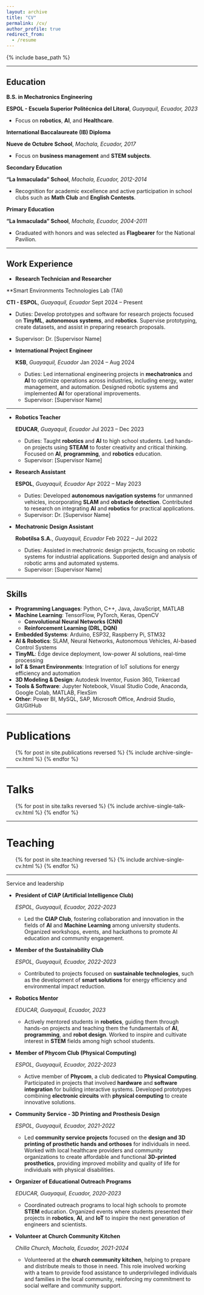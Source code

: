 ```yaml
---
layout: archive
title: "CV"
permalink: /cv/
author_profile: true
redirect_from:
  - /resume
---
```


{% include base_path %}

---

## Education

**B.S. in Mechatronics Engineering**

**ESPOL - Escuela Superior Politécnica del Litoral**, *Guayaquil, Ecuador, 2023*
  * Focus on **robotics**, **AI**, and **Healthcare**.

**International Baccalaureate (IB) Diploma**

**Nueve de Octubre School**, *Machala, Ecuador, 2017*
  * Focus on **business management** and **STEM subjects**.
    
**Secondary Education**

**“La Inmaculada” School**, *Machala, Ecuador, 2012-2014*
  * Recognition for academic excellence and active participation in school clubs such as **Math Club** and **English Contests**.
    
**Primary Education**

**“La Inmaculada” School**, *Machala, Ecuador, 2004-2011*
  * Graduated with honors and was selected as **Flagbearer** for the National Pavilion.

---

## Work Experience

* **Research Technician and Researcher**

**Smart Environments Technologies Lab (TAI) 
  
  **CTI - ESPOL**, *Guayaquil, Ecuador*
  Sept 2024 – Present
  * Duties: Develop prototypes and software for research projects focused on **TinyML**, **autonomous systems**, and **robotics**. Supervise prototyping, create datasets, and assist in preparing research proposals.  
  * Supervisor: Dr. [Supervisor Name]
  
* **International Project Engineer**

  **KSB**, *Guayaquil, Ecuador*
  Jan 2024 – Aug 2024
  * Duties: Led international engineering projects in **mechatronics** and **AI** to optimize operations across industries, including energy, water management, and automation. Designed robotic systems and implemented **AI** for operational improvements.  
  * Supervisor: [Supervisor Name]

---

* **Robotics Teacher**

  **EDUCAR**, *Guayaquil, Ecuador*
  Jul 2023 – Dec 2023
  * Duties: Taught **robotics** and **AI** to high school students. Led hands-on projects using **STEAM** to foster creativity and critical thinking. Focused on **AI**, **programming**, and **robotics** education.
  * Supervisor: [Supervisor Name]
  
* **Research Assistant**

  **ESPOL**, *Guayaquil, Ecuador*
  Apr 2022 – May 2023
  * Duties: Developed **autonomous navigation systems** for unmanned vehicles, incorporating **SLAM** and **obstacle detection**. Contributed to research on integrating **AI** and **robotics** for practical applications.
  * Supervisor: Dr. [Supervisor Name]
  
* **Mechatronic Design Assistant**

  **Robotilsa S.A.**, *Guayaquil, Ecuador*
  Feb 2022 – Jul 2022
  * Duties: Assisted in mechatronic design projects, focusing on robotic systems for industrial applications. Supported design and analysis of robotic arms and automated systems.
  * Supervisor: [Supervisor Name]

---

## Skills

* **Programming Languages**: Python, C++, Java, JavaScript, MATLAB
* **Machine Learning**: TensorFlow, PyTorch, Keras, OpenCV
  * **Convolutional Neural Networks (CNN)**
  * **Reinforcement Learning (DRL, DQN)**
* **Embedded Systems**: Arduino, ESP32, Raspberry Pi, STM32
* **AI & Robotics**: SLAM, Neural Networks, Autonomous Vehicles, AI-based Control Systems
* **TinyML**: Edge device deployment, low-power AI solutions, real-time processing
* **IoT & Smart Environments**: Integration of IoT solutions for energy efficiency and automation
* **3D Modeling & Design**: Autodesk Inventor, Fusion 360, Tinkercad
* **Tools & Software**: Jupyter Notebook, Visual Studio Code, Anaconda, Google Colab, MATLAB, FlexSim
* **Other**: Power BI, MySQL, SAP, Microsoft Office, Android Studio, Git/GitHub

---

Publications
======
  <ul>{% for post in site.publications reversed %}
    {% include archive-single-cv.html %}
  {% endfor %}</ul>

---

Talks
======
  <ul>{% for post in site.talks reversed %}
    {% include archive-single-talk-cv.html  %}
  {% endfor %}</ul>

  ---

Teaching
======
  <ul>{% for post in site.teaching reversed %}
    {% include archive-single-cv.html %}
  {% endfor %}</ul>

---

Service and leadership

* **President of CIAP (Artificial Intelligence Club)**

  *ESPOL, Guayaquil, Ecuador, 2022-2023*
  * Led the **CIAP Club**, fostering collaboration and innovation in the fields of **AI** and **Machine Learning** among university students. Organized workshops, events, and hackathons to promote AI education and community engagement.

* **Member of the Sustainability Club**

  *ESPOL, Guayaquil, Ecuador, 2022-2023*
  * Contributed to projects focused on **sustainable technologies**, such as the development of **smart solutions** for energy efficiency and environmental impact reduction.

* **Robotics Mentor**

  *EDUCAR, Guayaquil, Ecuador, 2023*
  * Actively mentored students in **robotics**, guiding them through hands-on projects and teaching them the fundamentals of **AI**, **programming**, and **robot design**. Worked to inspire and cultivate interest in **STEM** fields among high school students.

* **Member of Phycom Club (Physical Computing)**

  *ESPOL, Guayaquil, Ecuador, 2022-2023*
  * Active member of **Phycom**, a club dedicated to **Physical Computing**. Participated in projects that involved **hardware** and **software integration** for building interactive systems. Developed prototypes combining **electronic circuits** with **physical computing** to create innovative solutions.

* **Community Service - 3D Printing and Prosthesis Design**

  *ESPOL, Guayaquil, Ecuador, 2021-2022*
  * Led **community service projects** focused on the **design and 3D printing of prosthetic hands and orthoses** for individuals in need. Worked with local healthcare providers and community organizations to create affordable and functional **3D-printed prosthetics**, providing improved mobility and quality of life for individuals with physical disabilities.
 
 * **Organizer of Educational Outreach Programs**

   *EDUCAR, Guayaquil, Ecuador, 2020-2023*
   * Coordinated outreach programs to local high schools to promote **STEM** education. Organized events where  students presented their projects in **robotics**, **AI**, and **IoT** to inspire the next generation of engineers and scientists.
    
* **Volunteer at Church Community Kitchen**

  *Chilla Church, Machala, Ecuador, 2021-2024*
  * Volunteered at the **church community kitchen**, helping to prepare and distribute meals to those in need. This role involved working with a team to provide food assistance to underprivileged individuals and families in the local community, reinforcing my commitment to social welfare and community support.
